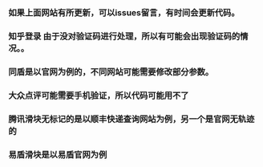### 如果上面网站有所更新，可以issues留言，有时间会更新代码。
### 知乎登录 由于没对验证码进行处理，所以有可能会出现验证码的情况。。
### 同盾是以官网为例的，不同网站可能需要修改部分参数。
### 大众点评可能需要手机验证，所以代码可能用不了
### 腾讯滑块无标记的是以顺丰快递查询网站为例，另一个是官网无轨迹的
### 易盾滑块是以易盾官网为例
